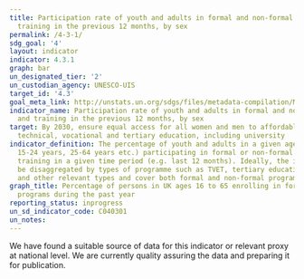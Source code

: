 ```yaml
---
title: Participation rate of youth and adults in formal and non-formal education and
  training in the previous 12 months, by sex
permalink: /4-3-1/
sdg_goal: '4'
layout: indicator
indicator: 4.3.1
graph: bar
un_designated_tier: '2'
un_custodian_agency: UNESCO-UIS
target_id: '4.3'
goal_meta_link: http://unstats.un.org/sdgs/files/metadata-compilation/Metadata-Goal-4.pdf
indicator_name: Participation rate of youth and adults in formal and non-formal education
  and training in the previous 12 months, by sex
target: By 2030, ensure equal access for all women and men to affordable and quality
  technical, vocational and tertiary education, including university
indicator_definition: The percentage of youth and adults in a given age range (e.g.
  15-24 years, 25-64 years etc.) participating in formal or non-formal education or
  training in a given time period (e.g. last 12 months). Ideally, the indicator should
  be disaggregated by types of programme such as TVET, tertiary education, adult education
  and other relevant types and cover both formal and non-formal programmes.
graph_title: Percentage of persons in UK ages 16 to 65 enrolling in formal educational
  programs during the past year
reporting_status: inprogress
un_sd_indicator_code: C040301
un_notes:
---
```


We have found a suitable source of data for this indicator or relevant proxy at national level. We are currently quality assuring the data and preparing it for publication.
